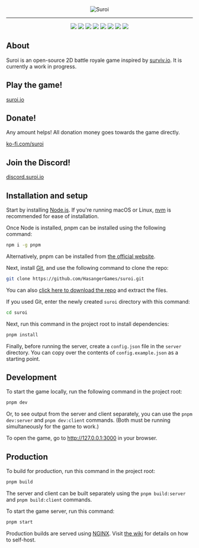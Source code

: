 <div align="center">
  <img src="client/public/img/backgrounds/github_background.png" alt="Suroi">
  <hr>
</div>


<div align="center">
  <img src="https://img.shields.io/badge/node.js%20-%23339933.svg?style=for-the-badge&logo=nodedotjs&logoColor=white">
  <img src="https://img.shields.io/badge/typescript-%233178C6?style=for-the-badge&logo=typescript&logoColor=white">
  <img src="https://img.shields.io/badge/pixijs%20-%23e22162.svg?style=for-the-badge">
  <img src="https://img.shields.io/badge/uwebsockets.js%20-%23000000.svg?style=for-the-badge">
  <img src="https://img.shields.io/badge/html-%23E34F26?style=for-the-badge&logo=html5&logoColor=white">
  <img src="https://img.shields.io/badge/css-%231572B6?style=for-the-badge&logo=css3">
  <img src="https://img.shields.io/badge/sass-%23CC6699?style=for-the-badge&logo=sass&logoColor=white">
  <img src="https://img.shields.io/badge/vite-%235468FF.svg?style=for-the-badge&logo=vite&logoColor=white">
</div>

## About
Suroi is an open-source 2D battle royale game inspired by [surviv.io](https://survivio.fandom.com/wiki/Surviv.io_Wiki). It is currently a work in progress.

## Play the game!
[suroi.io](https://suroi.io)

## Donate!
Any amount helps! All donation money goes towards the game directly.

[ko-fi.com/suroi](https://ko-fi.com/suroi)

## Join the Discord!
[discord.suroi.io](https://discord.suroi.io)

## Installation and setup
Start by installing [Node.js](https://nodejs.org). If you're running macOS or Linux, [nvm](https://github.com/nvm-sh/nvm) is recommended for ease of installation.

Once Node is installed, pnpm can be installed using the following command:
```sh
npm i -g pnpm
```
Alternatively, pnpm can be installed from [the official website](https://pnpm.io).


Next, install [Git](https://git-scm.com/), and use the following command to clone the repo:
```sh
git clone https://github.com/HasangerGames/suroi.git
```
You can also [click here to download the repo](https://github.com/HasangerGames/suroi/archive/refs/heads/master.zip) and extract the files.

If you used Git, enter the newly created `suroi` directory with this command:
```sh
cd suroi
```

Next, run this command in the project root to install dependencies:
```sh
pnpm install
```

Finally, before running the server, create a `config.json` file in the `server` directory. You can copy over the contents of `config.example.json` as a starting point.

## Development
To start the game locally, run the following command in the project root:

```sh
pnpm dev
```
Or, to see output from the server and client separately, you can use the `pnpm dev:server` and `pnpm dev:client` commands. (Both must be running simultaneously for the game to work.)

To open the game, go to http://127.0.0.1:3000 in your browser.

## Production
To build for production, run this command in the project root:
```sh
pnpm build
```
The server and client can be built separately using the `pnpm build:server` and `pnpm build:client` commands.

To start the game server, run this command:
```sh
pnpm start
```

Production builds are served using [NGINX](https://nginx.org). Visit [the wiki](https://github.com/HasangerGames/suroi/wiki/Self%E2%80%90hosting) for details on how to self-host.
